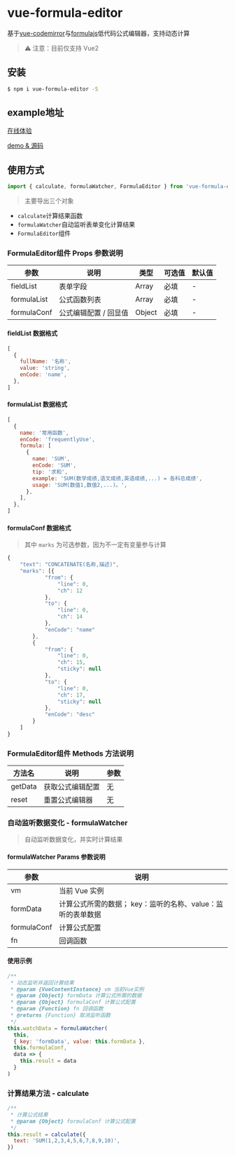 # vue-formula-editor

<p>基于<a href='https://github.com/surmon-china/vue-codemirror'>vue-codemirror</a>与<a href='https://github.com/formulajs/formulajs'>formulajs</a>低代码公式编辑器，支持动态计算</p>

> ⚠️ 注意：目前仅支持 Vue2

## 安装
```bash
$ npm i vue-formula-editor -S
```
## example地址
<a href="https://vue-formula-editor.netlify.app">在线体验</a>



<a href="https://github.com/Xy-Zipper/vue-formula-editor">demo & 源码</a>

## 使用方式
```javascript
import { calculate, formulaWatcher, FormulaEditor } from 'vue-formula-editor'
```
> 主要导出三个对象
- `calculate`计算结果函数
- `formulaWatcher`自动监听表单变化计算结果
- `FormulaEditor`组件


### FormulaEditor组件  Props 参数说明

| 参数        | 说明                  | 类型   | 可选值 | 默认值 |
| ----------- | --------------------- | ------ | ------ | ------ |
| fieldList   | 表单字段              | Array  | 必填   |     -  |
| formulaList | 公式函数列表          | Array  | 必填   |    -   |
| formulaConf | 公式编辑配置 / 回显值 | Object | 必填   |    -   |


#### fieldList 数据格式

```javascript
[
  {
    fullName: '名称',
    value: 'string',
    enCode: 'name',
  },
]
```

#### formulaList 数据格式

```javascript
[
  {
    name: '常用函数',
    enCode: 'frequentlyUse',
    formula: [
      {
        name: 'SUM',
        enCode: 'SUM',
        tip: '求和',
        example: 'SUM(数学成绩,语文成绩,英语成绩,...) = 各科总成绩',
        usage: 'SUM(数值1,数值2,...)。',
      },
    ],
  },
]
```

#### formulaConf 数据格式

> 其中 `marks` 为可选参数，因为不一定有变量参与计算

```javascript
{
    "text": "CONCATENATE(名称,描述)",
    "marks": [{
            "from": {
                "line": 0,
                "ch": 12
            },
            "to": {
                "line": 0,
                "ch": 14
            },
            "enCode": "name"
        },
        {
            "from": {
                "line": 0,
                "ch": 15,
                "sticky": null
            },
            "to": {
                "line": 0,
                "ch": 17,
                "sticky": null
            },
            "enCode": "desc"
        }
    ]
}
```

### FormulaEditor组件 Methods 方法说明

| 方法名  | 说明             | 参数 |
| ------- | ---------------- | ---- |
| getData | 获取公式编辑配置 | 无   |
| reset   | 重置公式编辑器   | 无   |

### 自动监听数据变化 - formulaWatcher

> 自动监听数据变化，并实时计算结果

#### formulaWatcher Params 参数说明

| 参数        | 说明                                                        |
| ----------- | ----------------------------------------------------------- |
| vm          | 当前 Vue 实例                                               |
| formData    | 计算公式所需的数据； key：监听的名称、value：监听的表单数据 |
| formulaConf | 计算公式配置                                                |
| fn          | 回调函数                                                    |

#### 使用示例

```javascript
/**
 * 动态监听并返回计算结果
 * @param {VueContentInstance} vm 当前Vue实例
 * @param {Object} formData 计算公式所需的数据
 * @param {Object} formulaConf 计算公式配置
 * @param {Function} fn 回调函数
 * @returns {Function} 取消监听函数
 */
this.watchData = formulaWatcher(
  this,
  { key: 'formData', value: this.formData },
  this.formulaConf,
  data => {
    this.result = data
  }
)
```

### 计算结果方法 - calculate

```javascript
/**
 * 计算公式结果
 * @param {Object} formulaConf 计算公式配置 
 */
this.result = calculate({
  text: 'SUM(1,2,3,4,5,6,7,8,9,10)',
})
```